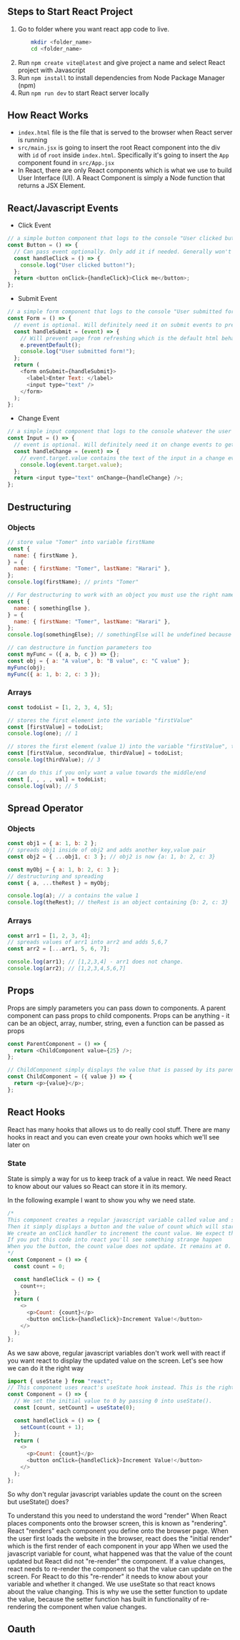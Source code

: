 ## Steps to Start React Project

1. Go to folder where you want react app code to live.
   ```bash
       mkdir <folder_name>
       cd <folder_name>
   ```
2. Run `npm create vite@latest` and give project a name and select React project with Javascript
3. Run `npm install` to install dependencies from Node Package Manager (npm)
4. Run `npm run dev` to start React server locally

## How React Works

- `index.html` file is the file that is served to the browser when React server is running
- `src/main.jsx` is going to insert the root React component into the div with `id` of `root` inside `index.html`. Specifically it's going to insert the `App` component found in `src/App.jsx`
- In React, there are only React components which is what we use to build User Interface (UI). A React Component is simply a Node function that returns a JSX Element.

## React/Javascript Events

- Click Event

```javascript
// a simple button component that logs to the console "User clicked button!" when button is clicked
const Button = () => {
  // Can pass event optionally. Only add it if needed. Generally won't need it for click handlers
  const handleClick = () => {
    console.log("User clicked button!");
  };
  return <button onClick={handleClick}>Click me</button>;
};
```

- Submit Event

```javascript
// a simple form component that logs to the console "User submitted form!" when form is submitted
const Form = () => {
  // event is optional. Will definitely need it on submit events to prevent the page from refreshing
  const handleSubmit = (event) => {
    // Will prevent page from refreshing which is the default html behavior and we want to avoid it in react
    e.preventDefault();
    console.log("User submitted form!");
  };
  return (
    <form onSubmit={handleSubmit}>
      <label>Enter Text: </label>
      <input type="text" />
    </form>
  );
};
```

- Change Event

```javascript
// a simple input component that logs to the console whatever the user types into keyboard when they press any keys
const Input = () => {
  // event is optional. Will definitely need it on change events to get text from the input that user typed
  const handleChange = (event) => {
    // event.target.value contains the text of the input in a change event
    console.log(event.target.value);
  };
  return <input type="text" onChange={handleChange} />;
};
```

## Destructuring

### Objects

```javascript
// store value "Tomer" into variable firstName
const {
  name: { firstName },
} = {
  name: { firstName: "Tomer", lastName: "Harari" },
};
console.log(firstName); // prints "Tomer"

// For destructuring to work with an object you must use the right name of the keys or it won't work
const {
  name: { somethingElse },
} = {
  name: { firstName: "Tomer", lastName: "Harari" },
};
console.log(somethingElse); // somethingElse will be undefined because the key "somethingElse" does not exist in the object's name key

// can destructure in function parameters too
const myFunc = ({ a, b, c }) => {};
const obj = { a: "A value", b: "B value", c: "C value" };
myFunc(obj);
myFunc({ a: 1, b: 2, c: 3 });
```

### Arrays

```javascript
const todoList = [1, 2, 3, 4, 5];

// stores the first element into the variable "firstValue"
const [firstValue] = todoList;
console.log(one); // 1

// stores the first element (value 1) into the variable "firstValue", the second element (value 2) into "secondValue" and third element (value 3)
const [firstValue, secondValue, thirdValue] = todoList;
console.log(thirdValue); // 3

// can do this if you only want a value towards the middle/end
const [, , , , val] = todoList;
console.log(val); // 5
```

## Spread Operator

### Objects

```javascript
const obj1 = { a: 1, b: 2 };
// spreads obj1 inside of obj2 and adds another key,value pair
const obj2 = { ...obj1, c: 3 }; // obj2 is now {a: 1, b: 2, c: 3}

const myObj = { a: 1, b: 2, c: 3 };
// destructuring and spreading
const { a, ...theRest } = myObj;

console.log(a); // a contains the value 1
console.log(theRest); // theRest is an object containing {b: 2, c: 3}
```

### Arrays

```javascript
const arr1 = [1, 2, 3, 4];
// spreads values of arr1 into arr2 and adds 5,6,7
const arr2 = [...arr1, 5, 6, 7];

console.log(arr1); // [1,2,3,4] - arr1 does not change.
console.log(arr2); // [1,2,3,4,5,6,7]
```

## Props

Props are simply parameters you can pass down to components.
A parent component can pass props to child components.
Props can be anything - it can be an object, array, number, string, even a function can be passed as props

```javascript
const ParentComponent = () => {
  return <ChildComponent value={25} />;
};

// ChildComponent simply displays the value that is passed by its parent. In this example value will be 25 so the screen displays 25
const ChildComponent = ({ value }) => {
  return <p>{value}</p>;
};
```

## React Hooks

React has many hooks that allows us to do really cool stuff. There are many hooks in react and you can even create your own hooks which we'll see later on

### State

State is simply a way for us to keep track of a value in react.
We need React to know about our values so React can store it in its memory.

In the following example I want to show you why we need state.

```javascript
/*
This component creates a regular javascript variable called value and sets it to 0
Then it simply displays a button and the value of count which will start at 0
We create an onClick handler to increment the count value. We expect that when button is clicked for value to increase
If you put this code into react you'll see something strange happen
When you the button, the count value does not update. It remains at 0.
*/
const Component = () => {
  const count = 0;

  const handleClick = () => {
    count++;
  };
  return (
    <>
      <p>Count: {count}</p>
      <button onClick={handleClick}>Increment Value!</button>
    </>
  );
};
```

As we saw above, regular javascript variables don't work well with react if you want react to display the updated value on the screen. Let's see how we can do it the right way

```javascript
import { useState } from "react";
// This component uses react's useState hook instead. This is the right way to keep track of a value in react.
const Component = () => {
  // We set the initial value to 0 by passing 0 into useState().
  const [count, setCount] = useState(0);

  const handleClick = () => {
    setCount(count + 1);
  };
  return (
    <>
      <p>Count: {count}</p>
      <button onClick={handleClick}>Increment Value!</button>
    </>
  );
};
```

So why don't regular javascript variables update the count on the screen but useState() does?

To understand this you need to understand the word "render"
When React places components onto the browser screen, this is known as "rendering". React "renders" each component you define onto the browser page.
When the user first loads the website in the browser, react does the "initial render" which is the first render of each component in your app
When we used the javascript variable for count, what happened was that the value of the count updated but React did not "re-render" the component. If a value changes, react needs to re-render the component so that the value can update on the screen. For React to do this "re-render" it needs to know about your variable and whether it changed. We use useState so that react knows about the value changing. This is why we use the setter function to update the value, because the setter function has built in functionality of re-rendering the component when value changes.


## Oauth

